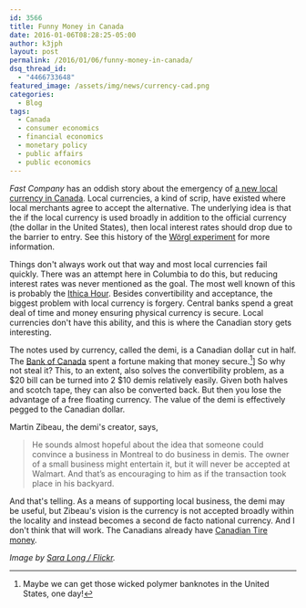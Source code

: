 ```yaml
---
id: 3566
title: Funny Money in Canada
date: 2016-01-06T08:28:25-05:00
author: k3jph
layout: post
permalink: /2016/01/06/funny-money-in-canada/
dsq_thread_id:
  - "4466733648"
featured_image: /assets/img/news/currency-cad.png
categories:
  - Blog
tags:
  - Canada
  - consumer economics
  - financial economics
  - monetary policy
  - public affairs
  - public economics
---
```

_Fast Company_ has an oddish story about the emergency of [a new local currency in Canada](http://www.fastcoexist.com/3053891/canadians-are-cutting-20-bills-in-half-to-create-a-new-locals-only-currency).  Local currencies, a kind of scrip, have existed where local merchants agree to accept the alternative.  The underlying idea is that the if the local currency is used broadly in addition to the official currency (the dollar in the United States), then local interest rates should drop due to the barrier to entry.  See this history of the [Wörgl experiment](http://www.lietaer.com/2010/03/the-worgl-experiment/) for more information.

Things don't always work out that way and most local currencies fail quickly.  There was an attempt here in Columbia to do this, but reducing interest rates was never mentioned as the goal.  The most well known of this is probably the [Ithica Hour](http://www.ithacahours.com/).  Besides convertibility and acceptance, the biggest problem with local currency is forgery.  Central banks spend a great deal of time and money ensuring physical currency is secure.  Local currencies don't have this ability, and this is where the Canadian story gets interesting.

The notes used by currency, called the demi, is a Canadian dollar cut in half.  The [Bank of Canada](http://www.bankofcanada.ca/) spent a fortune making that money secure.[^usmaybe]]  So why not steal it?  This, to an extent, also solves the convertibility problem, as a $20 bill can be turned into 2 $10 demis relatively easily.  Given both halves and scotch tape, they can also be converted back.  But then you lose the advantage of a free floating currency.  The value of the demi is effectively pegged to the Canadian dollar.

Martin Zibeau, the demi's creator, says,

> He sounds almost hopeful about the idea that someone could convince a business in Montreal to do business in demis. The owner of a small business might entertain it, but it will never be accepted at Walmart. And that’s as encouraging to him as if the transaction took place in his backyard.

And that's telling.  As a means of supporting local business, the demi may be useful, but Zibeau's vision is the currency is not accepted broadly within the locality and instead becomes a second de facto national currency.  And I don't think that will work.  The Canadians already have [Canadian Tire money](http://www.canadiantire.ca/en/my-canadian-tire-money.html).

[^usmaybe]: Maybe we can get those wicked polymer banknotes in the United States, one day!

_Image by [Sara Long / Flickr](https://www.flickr.com/photos/duckiemonster/2219220078)._
